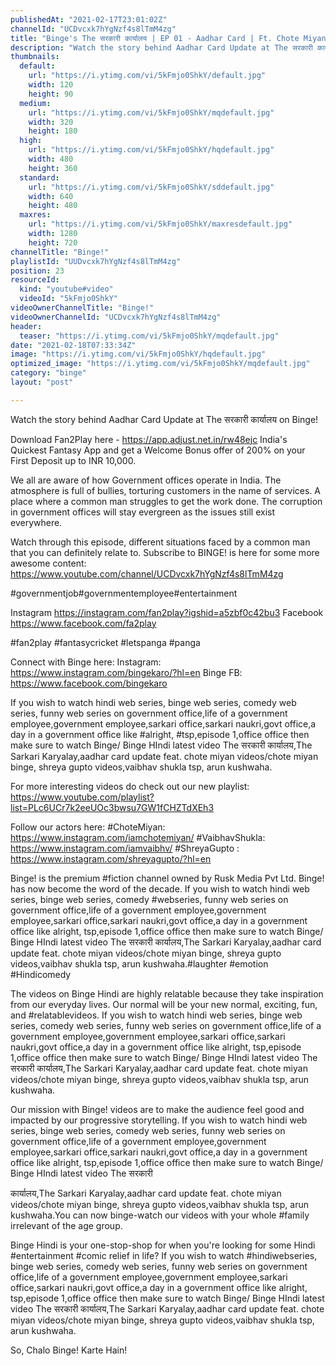 ```yaml
---
publishedAt: "2021-02-17T23:01:02Z"
channelId: "UCDvcxk7hYgNzf4s8lTmM4zg"
title: "Binge's The सरकारी कार्यालय | EP 01 - Aadhar Card | Ft. Chote Miyan, Shreya Gupto, Bibhu & Vaibhav"
description: "Watch the story behind Aadhar Card Update at The सरकारी कार्यालय on Binge!\n\nDownload Fan2Play here - https://app.adjust.net.in/rw48ejc \nIndia's Quickest Fantasy App and get a Welcome Bonus offer of 200% on your First Deposit up to INR 10,000.\n\nWe all are aware of how Government offices operate in India. The atmosphere is full of bullies, torturing customers in the name of services. A place where a common man struggles to get the work done. The corruption in government offices will stay evergreen as the issues still exist everywhere.\n\nWatch through this episode, different situations faced by a common man that you can definitely relate to. Subscribe to BINGE! is here for some more awesome content: https://www.youtube.com/channel/UCDvcxk7hYgNzf4s8lTmM4zg\n\n#governmentjob#governmentemployee#entertainment\n\nInstagram https://instagram.com/fan2play?igshid=a5zbf0c42bu3\nFacebook https://www.facebook.com/fa2play\n\n#fan2play #fantasycricket #letspanga #panga\n\nConnect with Binge here:\nInstagram: https://www.instagram.com/bingekaro/?hl=en\nBinge FB: https://www.facebook.com/bingekaro\n\nIf you wish to watch hindi web series, binge web series, comedy web series, funny web series on government office,life of a government employee,government employee,sarkari office,sarkari naukri,govt office,a day in a government office like #alright, #tsp,episode 1,office office then make sure to watch Binge/ Binge HIndi latest video The सरकारी कार्यालय,The Sarkari Karyalay,aadhar card update feat. chote miyan videos/chote miyan binge, shreya gupto videos,vaibhav shukla tsp, arun kushwaha.\n\nFor more interesting videos do check out our new playlist: https://www.youtube.com/playlist?list=PLc6UCr7k2eeUOc3bwsu7GW1fCHZTdXEh3\n\nFollow our actors here:\n#ChoteMiyan: https://www.instagram.com/iamchotemiyan/\n#VaibhavShukla: https://www.instagram.com/iamvaibhv/\n#ShreyaGupto : https://www.instagram.com/shreyagupto/?hl=en\n\nBinge! is the premium #fiction channel owned by Rusk Media Pvt Ltd. Binge! has now become the word of the decade. If you wish to watch hindi web series, binge web series, comedy #webseries, funny web series on government office,life of a government employee,government employee,sarkari office,sarkari naukri,govt office,a day in a government office like alright, tsp,episode 1,office office then make sure to watch Binge/ Binge HIndi latest video The सरकारी कार्यालय,The Sarkari Karyalay,aadhar card update feat. chote miyan videos/chote miyan binge, shreya gupto videos,vaibhav shukla tsp, arun kushwaha.#laughter #emotion #Hindicomedy\n\nThe videos on Binge Hindi are highly relatable because they take inspiration from our everyday lives. Our normal will be your new normal, exciting, fun, and #relatablevideos. If you wish to watch hindi web series, binge web series, comedy web series, funny web series on government office,life of a government employee,government employee,sarkari office,sarkari naukri,govt office,a day in a government office like alright, tsp,episode 1,office office then make sure to watch Binge/ Binge HIndi latest video The सरकारी कार्यालय,The Sarkari Karyalay,aadhar card update feat. chote miyan videos/chote miyan binge, shreya gupto videos,vaibhav shukla tsp, arun kushwaha.\n\nOur mission with Binge! videos are to make the audience feel good and impacted by our progressive storytelling. If you wish to watch hindi web series, binge web series, comedy web series, funny web series on government office,life of a government employee,government employee,sarkari office,sarkari naukri,govt office,a day in a government office like alright, tsp,episode 1,office office then make sure to watch Binge/ Binge HIndi latest video The सरकारी\n\nकार्यालय,The Sarkari Karyalay,aadhar card update feat. chote miyan videos/chote miyan binge, shreya gupto videos,vaibhav shukla tsp, arun kushwaha.You can now binge-watch our videos with your whole #family irrelevant of the age group.\n\nBinge Hindi is your one-stop-shop for when you're looking for some Hindi #entertainment #comic relief in life? If you wish to watch #hindiwebseries, binge web series, comedy web series, funny web series on government office,life of a government employee,government employee,sarkari office,sarkari naukri,govt office,a day in a government office like alright, tsp,episode 1,office office then make sure to watch Binge/ Binge HIndi latest video The सरकारी कार्यालय,The Sarkari Karyalay,aadhar card update feat. chote miyan videos/chote miyan binge, shreya gupto videos,vaibhav shukla tsp, arun kushwaha.\n\nSo, Chalo Binge! Karte Hain!"
thumbnails:
  default:
    url: "https://i.ytimg.com/vi/5kFmjo0ShkY/default.jpg"
    width: 120
    height: 90
  medium:
    url: "https://i.ytimg.com/vi/5kFmjo0ShkY/mqdefault.jpg"
    width: 320
    height: 180
  high:
    url: "https://i.ytimg.com/vi/5kFmjo0ShkY/hqdefault.jpg"
    width: 480
    height: 360
  standard:
    url: "https://i.ytimg.com/vi/5kFmjo0ShkY/sddefault.jpg"
    width: 640
    height: 480
  maxres:
    url: "https://i.ytimg.com/vi/5kFmjo0ShkY/maxresdefault.jpg"
    width: 1280
    height: 720
channelTitle: "Binge!"
playlistId: "UUDvcxk7hYgNzf4s8lTmM4zg"
position: 23
resourceId:
  kind: "youtube#video"
  videoId: "5kFmjo0ShkY"
videoOwnerChannelTitle: "Binge!"
videoOwnerChannelId: "UCDvcxk7hYgNzf4s8lTmM4zg"
header:
  teaser: "https://i.ytimg.com/vi/5kFmjo0ShkY/mqdefault.jpg"
date: "2021-02-18T07:33:34Z"
image: "https://i.ytimg.com/vi/5kFmjo0ShkY/hqdefault.jpg"
optimized_image: "https://i.ytimg.com/vi/5kFmjo0ShkY/mqdefault.jpg"
category: "binge"
layout: "post"

---
```

Watch the story behind Aadhar Card Update at The सरकारी कार्यालय on Binge!

Download Fan2Play here - https://app.adjust.net.in/rw48ejc 
India's Quickest Fantasy App and get a Welcome Bonus offer of 200% on your First Deposit up to INR 10,000.

We all are aware of how Government offices operate in India. The atmosphere is full of bullies, torturing customers in the name of services. A place where a common man struggles to get the work done. The corruption in government offices will stay evergreen as the issues still exist everywhere.

Watch through this episode, different situations faced by a common man that you can definitely relate to. Subscribe to BINGE! is here for some more awesome content: https://www.youtube.com/channel/UCDvcxk7hYgNzf4s8lTmM4zg

#governmentjob#governmentemployee#entertainment

Instagram https://instagram.com/fan2play?igshid=a5zbf0c42bu3
Facebook https://www.facebook.com/fa2play

#fan2play #fantasycricket #letspanga #panga

Connect with Binge here:
Instagram: https://www.instagram.com/bingekaro/?hl=en
Binge FB: https://www.facebook.com/bingekaro

If you wish to watch hindi web series, binge web series, comedy web series, funny web series on government office,life of a government employee,government employee,sarkari office,sarkari naukri,govt office,a day in a government office like #alright, #tsp,episode 1,office office then make sure to watch Binge/ Binge HIndi latest video The सरकारी कार्यालय,The Sarkari Karyalay,aadhar card update feat. chote miyan videos/chote miyan binge, shreya gupto videos,vaibhav shukla tsp, arun kushwaha.

For more interesting videos do check out our new playlist: https://www.youtube.com/playlist?list=PLc6UCr7k2eeUOc3bwsu7GW1fCHZTdXEh3

Follow our actors here:
#ChoteMiyan: https://www.instagram.com/iamchotemiyan/
#VaibhavShukla: https://www.instagram.com/iamvaibhv/
#ShreyaGupto : https://www.instagram.com/shreyagupto/?hl=en

Binge! is the premium #fiction channel owned by Rusk Media Pvt Ltd. Binge! has now become the word of the decade. If you wish to watch hindi web series, binge web series, comedy #webseries, funny web series on government office,life of a government employee,government employee,sarkari office,sarkari naukri,govt office,a day in a government office like alright, tsp,episode 1,office office then make sure to watch Binge/ Binge HIndi latest video The सरकारी कार्यालय,The Sarkari Karyalay,aadhar card update feat. chote miyan videos/chote miyan binge, shreya gupto videos,vaibhav shukla tsp, arun kushwaha.#laughter #emotion #Hindicomedy

The videos on Binge Hindi are highly relatable because they take inspiration from our everyday lives. Our normal will be your new normal, exciting, fun, and #relatablevideos. If you wish to watch hindi web series, binge web series, comedy web series, funny web series on government office,life of a government employee,government employee,sarkari office,sarkari naukri,govt office,a day in a government office like alright, tsp,episode 1,office office then make sure to watch Binge/ Binge HIndi latest video The सरकारी कार्यालय,The Sarkari Karyalay,aadhar card update feat. chote miyan videos/chote miyan binge, shreya gupto videos,vaibhav shukla tsp, arun kushwaha.

Our mission with Binge! videos are to make the audience feel good and impacted by our progressive storytelling. If you wish to watch hindi web series, binge web series, comedy web series, funny web series on government office,life of a government employee,government employee,sarkari office,sarkari naukri,govt office,a day in a government office like alright, tsp,episode 1,office office then make sure to watch Binge/ Binge HIndi latest video The सरकारी

कार्यालय,The Sarkari Karyalay,aadhar card update feat. chote miyan videos/chote miyan binge, shreya gupto videos,vaibhav shukla tsp, arun kushwaha.You can now binge-watch our videos with your whole #family irrelevant of the age group.

Binge Hindi is your one-stop-shop for when you're looking for some Hindi #entertainment #comic relief in life? If you wish to watch #hindiwebseries, binge web series, comedy web series, funny web series on government office,life of a government employee,government employee,sarkari office,sarkari naukri,govt office,a day in a government office like alright, tsp,episode 1,office office then make sure to watch Binge/ Binge HIndi latest video The सरकारी कार्यालय,The Sarkari Karyalay,aadhar card update feat. chote miyan videos/chote miyan binge, shreya gupto videos,vaibhav shukla tsp, arun kushwaha.

So, Chalo Binge! Karte Hain!